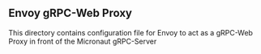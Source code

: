 ## Envoy gRPC-Web Proxy

This directory contains configuration file for Envoy to act as a gRPC-Web Proxy in front of
the Micronaut gRPC-Server

